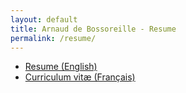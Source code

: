 ```yaml
---
layout: default
title: Arnaud de Bossoreille - Resume
permalink: /resume/
---
```


* [Resume (English)](/resume/en)
* [Curriculum vitæ (Français)](/resume/fr)

